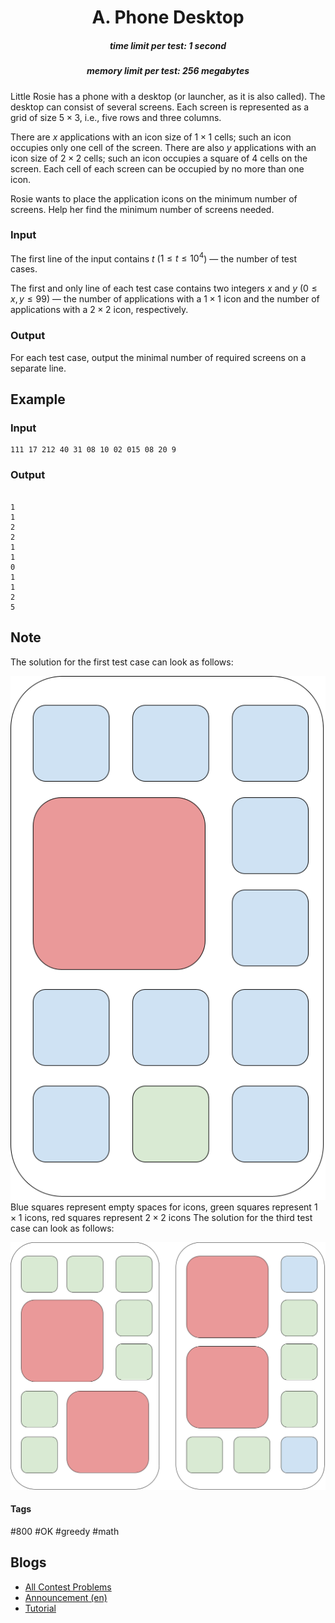 <h1 style='text-align: center;'> A. Phone Desktop</h1>

<h5 style='text-align: center;'>time limit per test: 1 second</h5>
<h5 style='text-align: center;'>memory limit per test: 256 megabytes</h5>

Little Rosie has a phone with a desktop (or launcher, as it is also called). The desktop can consist of several screens. Each screen is represented as a grid of size $5 \times 3$, i.e., five rows and three columns.

There are $x$ applications with an icon size of $1 \times 1$ cells; such an icon occupies only one cell of the screen. There are also $y$ applications with an icon size of $2 \times 2$ cells; such an icon occupies a square of $4$ cells on the screen. Each cell of each screen can be occupied by no more than one icon.

Rosie wants to place the application icons on the minimum number of screens. Help her find the minimum number of screens needed.

### Input

The first line of the input contains $t$ ($1 \leq t \leq 10^4$) — the number of test cases. 

The first and only line of each test case contains two integers $x$ and $y$ ($0 \leq x, y \leq 99$) — the number of applications with a $1 \times 1$ icon and the number of applications with a $2 \times 2$ icon, respectively.

### Output

For each test case, output the minimal number of required screens on a separate line.

## Example

### Input


```text
111 17 212 40 31 08 10 02 015 08 20 9
```
### Output

```text

1
1
2
2
1
1
0
1
1
2
5

```
## Note

The solution for the first test case can look as follows:

 ![](images/69bfe873bb73df843b5e6cfe368944566e59deae.png) Blue squares represent empty spaces for icons, green squares represent $1 \times 1$ icons, red squares represent $2 \times 2$ icons The solution for the third test case can look as follows:

 ![](images/facbdb8597936a2abe24d5c89da8f0ef149a84fb.png) 

#### Tags 

#800 #OK #greedy #math 

## Blogs
- [All Contest Problems](../Codeforces_Round_946_(Div._3).md)
- [Announcement (en)](../blogs/Announcement_(en).md)
- [Tutorial](../blogs/Tutorial.md)
